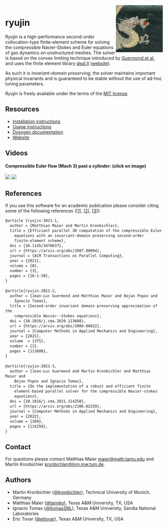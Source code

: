 <img align="right" height="150" src="doc/logo.png">

ryujin
======

Ryujin is a high-performance second-order collocation-type finite-element
scheme for solving the compressible Navier-Stokes and Euler equations of
gas dynamics on unstructured meshes. The solver is based on the convex
limiting technique introduced by [Guermond et
al.](https://doi.org/10.1137/17M1149961) and uses the finite element
library [deal.II](https://github.com/dealii/dealii)
([website](https://www.dealii.org)).

As such it is <i>invariant-domain preserving</i>, the solver maintains
important physical invariants and is guaranteed to be stable without the
use of ad-hoc tuning parameters.

Ryujin is freely available under the terms of the [MIT license](COPYING.md).

Resources
---------

 - [Installation instructions](https://conservation-laws.org/ryujin/doxygen/Installation.html)
 - [Usage instructions](https://conservation-laws.org/ryujin/doxygen/Usage.html)
 - [Doxygen documentation](https://conservation-laws.org/ryujin/doxygen)
 - [Website](https://conservation-laws.org/)

Videos
------

<h4>Compressible Euler flow (Mach 3) past a cylinder: (click on image)</h4>

[<img src="https://img.youtube.com/vi/pPP26zelb0M/0.jpg" width="400"/>](https://www.youtube.com/watch?v=pPP26zelb0M)
[<img src="https://img.youtube.com/vi/vBCRAF_c8m8/0.jpg" width="400"/>](https://www.youtube.com/watch?v=vBCRAF_c8m8)

References
----------

If you use this software for an academic publication please consider citing
some of the following references
([[1](https://arxiv.org/abs/2007.00094)],
[[2](https://arxiv.org/abs/2009.06022)],
[[3](https://arxiv.org/abs/2106.02159})]):

```
@article {ryujin-2021-1,
  author = {Matthias Maier and Martin Kronbichler},
  title = {Efficient parallel 3D computation of the compressible Euler
    equations with an invariant-domain preserving second-order
    finite-element scheme},
  doi = {10.1145/3470637},
  url = {https://arxiv.org/abs/2007.00094},
  journal = {ACM Transactions on Parallel Computing},
  year = {2021},
  volume = {8},
  number = {3},
  pages = {16:1-30},
}

@article{ryujin-2021-2,
  author = {Jean-Luc Guermond and Matthias Maier and Bojan Popov and
    Ignacio Tomas},
  title = {Second-order invariant domain preserving approximation of the
    compressible Navier--Stokes equations},
  doi = {10.1016/j.cma.2020.113608},
  url = {https://arxiv.org/abs/2009.06022},
  journal = {Computer Methods in Applied Mechanics and Engineering},
  year = {2021},
  volume  = {375},
  number = {1},
  pages = {113608},
}

@article{ryujin-2021-3,
  author = {Jean-Luc Guermond and Martin Kronbichler and Matthias Maier and
    Bojan Popov and Ignacio Tomas},
  title = {On the implementation of a robust and efficient finite
    element-based parallel solver for the compressible Navier-stokes
    equations},
  doi = {10.1016/j.cma.2021.114250},
  url = {https://arxiv.org/abs/2106.02159},
  journal = {Computer Methods in Applied Mechanics and Engineering},
  year = {2022},
  volume = {389},
  pages = {114250},
}
```

Contact
-------

For questions please contact Matthias Maier <maier@math.tamu.edu> and
Martin Kronbichler <kronbichler@lnm.mw.tum.de>.

Authors
-------

 - Martin Kronbichler ([@kronbichler](https://github.com/kronbichler)), Technical University of Munich, Germany
 - Matthias Maier ([@tamiko](https://github.com/tamiko)), Texas A&M University, TX, USA
 - Ignacio Tomas ([@itomasSNL](https://github.com/itomasSNL)), Texas A&M University, Sandia National Laboratories
 - Eric Tovar ([@ejtovar](https://github.com/ejtovar)), Texas A&M University, TX, USA
